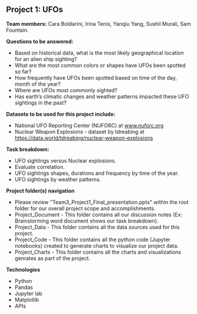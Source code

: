 ## Project 1: UFOs
**Team members:** 
Cara Boldarini, Irina Tenis, Yanqiu Yang, Sushil Murali, Sam Fountain.

**Questions to be answered:**

- Based on historical data, what is the most likely geographical location for an alien ship sighting? 
- What are the most common colors or shapes have UFOs been spotted so far? 
- How frequently have UFOs been spotted based on time of the day, month of the year?
- Where are UFOs most commonly sighted?
- Has earth’s climatic changes and weather patterns impacted these UFO sightings in the past?

**Datasets to be used for this project include:**  
 - National UFO Reporting Center (NUFORC) at www.nuforc.org
 - Nuclear Weapon Explosions - dataset by tdreabing at https://data.world/tdreabing/nuclear-weapon-explosions
 
**Task breakdown:** 
  - UFO sightings versus Nuclear explosions.
  - Evaluate correlation.
  - UFO sightings shapes, durations and frequency by time of the year.
  - UFO sightings by weather patterns.
  
**Project folder(s) navigation** 
  - Please review "Team3_Project1_Final_presentation.pptx" within the root folder for our overall project scope and accomplishments.
  - Project_Document - This folder contains all our discussion notes (Ex: Brainstorming word document shows our task breakdown).
  - Project_Data - This folder contains all the data sources used for this project.
  - Project_Code - This folder contains all the python code (Jupyter notebooks) created to generate charts to visualize our project data.
  - Project_Charts - This folder contains all the charts and visualizations genrates as part of the project.

**Technologies**
  - Python
  - Pandas
  - Jupyter lab
  - Matplotlib
  - APIs
